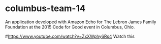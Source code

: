 # columbus-team-14

An application developed with Amazon Echo for The Lebron James Family Foundation at the 2015 Code for Good event in Columbus, Ohio.

#https://www.youtube.com/watch?v=ZxXWphy6Rs4
Watch this
